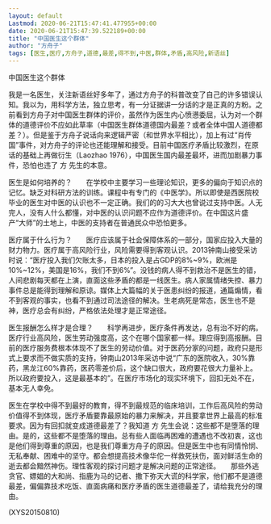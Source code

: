 ```yaml
---
layout: default
Lastmod: 2020-06-21T15:47:41.477955+00:00
date: 2020-06-21T15:47:39.522189+00:00
title: "中国医生这个群体"
author: "方舟子"
tags: [医生,医疗,方舟子,道德,最差,得不到,中医,群体,矛盾,高风险,新语丝]
---
```


中国医生这个群体

我是一名医生，关注新语丝好多年了，通过方舟子的科普改变了自己的许多错误认知。我以为，用科学方法，独立思考，有一分证据讲一分话的才是正真的方粉。之前看到方舟子对中国医生群体的评价，虽然作为医生内心愤懑委屈，认为对一个群体的道德评价不应如此草率（中国医生群体道德国内最差？或者全体中国人道德都差？）。但是鉴于方舟子说话向来逻辑严密（和世界水平相比），加上有过“肖传国”事件，对方舟子的评论也还能理解和接受。目前中国医疗矛盾比较激烈，在原话的基础上再做衍生（Laozhao 1976），中国医生国内最差最坏，进而加剧暴力事件，恐怕也违了 方 先生的本意。

医生是如何培养的？　　在学校中主要学习一些理论知识，更多的偏向于知识点的记忆。缺乏对科研方法的训练。课程中有专门的《中医学》。所以即使是西医院校毕业的医生对中医的认识也不一定正确。我们的的习大大也曾说过支持中医。人无完人，没有人什么都懂，对中医的认识问题不应作为道德评价。在中国这片盛产“大师”的土地上，中医的支持者在普通民众中恐怕更多。

医疗属于什么行为？　　医疗应该属于社会保障体系的一部分，国家应投入大量的财力物力。医疗属于高风险行业，风险需要得到客观认识。2013钟南山接受采访时说：“医疗投入我们欠账太多，日本的投入是占GDP的8%~9%，欧洲是10%~12%，美国是16%，我们不到6%”。没钱的病人得不到救治不是医生的错，人间悲剧每天都在上演，直面这些矛盾的都是一线医生。病人家属情绪失控、暴力事件总是能得到理解和原谅。媒体上大篇幅的关于医患纠纷的报道，通篇煽情，看不到客观的事实，也看不到通过司法途径的解决。生老病死是常态，医生也不是神，医疗总会有纠纷，严格依法处理才是正常途径。

医生报酬怎么样才是合理？　　科学再进步，医疗条件再发达，总有治不好的病。医疗行业高风险，医生劳动强度高，这个在哪个国家都一样。理应得到高报酬。目前的医疗服务费根本体现不了医生的劳动价值。对于医药分家的问题，政府只是形式上要求而不做实质的支持，钟南山2013年采访中说“广东的医院收入，30%靠药，黑龙江60%靠药，医药零差价后，这个缺口很大，政府要花很大力量补上。所以政府要投入，这是最基本的”。在医疗市场化的现实环境下，回扣无处不在，基本无人幸免。

医生在学校中得不到最好的教育，得不到最规范的临床培训，工作后高风险的劳动价值得不到体现，医疗矛盾要靠最原始的暴力来解决，并且要拿世界上最高的标准要求。因为有回扣就变成道德最差了？我知道 方 先生会说：这些都不是堕落的理由。是的，这些都不是堕落的理由。总有些人面临再困难的遭遇也不改初衷，这也是他们得到尊重的原因，也是我们尊重方舟子的原因。但是医生中也有同情怜悯、无私奉献、困难中的坚守。都会想提高技术像华佗一样救死扶伤，面对鲜活生命的逝去都会黯然神伤。理性客观的探讨问题才是解决问题的正常途径。　　那些外逃贪官、嫖娼的大和尚、指鹿为马的记者、撒下弥天大谎的科学家，他们都不是道德最差，偏偏靠技术吃饭、直面病痛和医疗矛盾的医生道德最差了，请给我充分的理由。

(XYS20150810)

